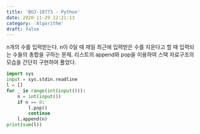 ```yaml
---
title: 'BOJ-10773 - Python'
date: 2020-11-29 12:21:13
category: 'Algorithm'
draft: false
---
```

n개의 수를 입력받는다. n이 0일 때 제일 최근에 입력받은 수를 지운다고 할 때 입력되는 수들의 총합을 구하는 문제. 리스트의 append와 pop을 이용하여 스택 자료구조의 모습을 간단히 구현하여 풀었다.
```python
import sys
input = sys.stdin.readline
l = []
for _ in range(int(input())):
    n = int(input())
    if n == 0:
        l.pop()
        continue
    l.append(n)
print(sum(l))

```